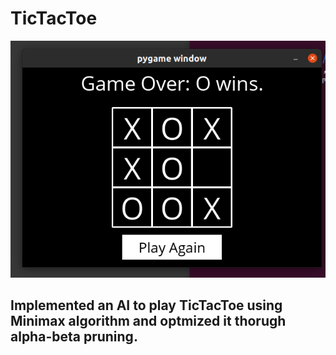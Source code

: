 # TicTacToe

<img src="/app.png" alt="A look at the app"/> 

## Implemented an AI to play TicTacToe using Minimax algorithm and optmized it thorugh alpha-beta pruning.
